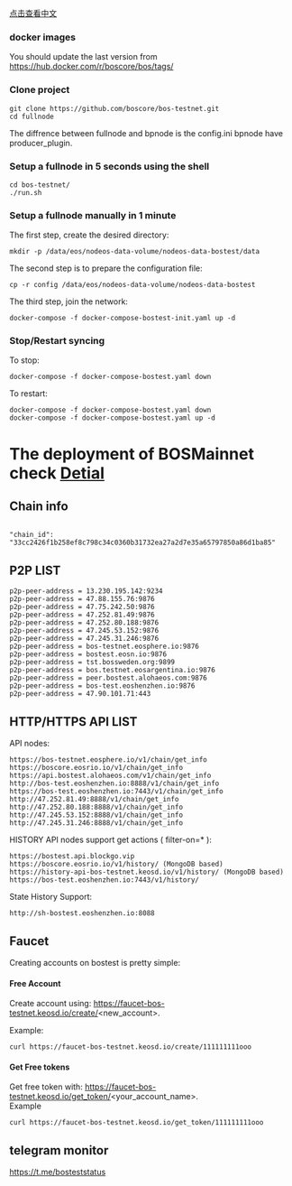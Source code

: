 
[点击查看中文](README_CN.md)

### docker images 
You should update the last version from https://hub.docker.com/r/boscore/bos/tags/

### Clone project

```
git clone https://github.com/boscore/bos-testnet.git
cd fullnode
```
The diffrence between fullnode and bpnode is the config.ini bpnode have producer_plugin.
### Setup a fullnode in 5 seconds using the shell

```
cd bos-testnet/
./run.sh
```

### Setup a fullnode manually in 1 minute

The first step, create the desired directory:

```
mkdir -p /data/eos/nodeos-data-volume/nodeos-data-bostest/data
```

The second step is to prepare the configuration file:

```
cp -r config /data/eos/nodeos-data-volume/nodeos-data-bostest
```

The third step, join the network:

```
docker-compose -f docker-compose-bostest-init.yaml up -d
```

### Stop/Restart syncing

To stop:

```
docker-compose -f docker-compose-bostest.yaml down
```

To restart:

```
docker-compose -f docker-compose-bostest.yaml down
docker-compose -f docker-compose-bostest.yaml up -d
```

# The deployment of BOSMainnet check [Detial](deploy-mainnetbp-EN.md)

## Chain info

```

"chain_id": "33cc2426f1b258ef8c798c34c0360b31732ea27a2d7e35a65797850a86d1ba85"

```


## P2P LIST

```
p2p-peer-address = 13.230.195.142:9234
p2p-peer-address = 47.88.155.76:9876
p2p-peer-address = 47.75.242.50:9876
p2p-peer-address = 47.252.81.49:9876
p2p-peer-address = 47.252.80.188:9876
p2p-peer-address = 47.245.53.152:9876
p2p-peer-address = 47.245.31.246:9876
p2p-peer-address = bos-testnet.eosphere.io:9876
p2p-peer-address = bostest.eosn.io:9876
p2p-peer-address = tst.bossweden.org:9899
p2p-peer-address = bos.testnet.eosargentina.io:9876
p2p-peer-address = peer.bostest.alohaeos.com:9876
p2p-peer-address = bos-test.eoshenzhen.io:9876
p2p-peer-address = 47.90.101.71:443
```


## HTTP/HTTPS API LIST

API nodes:
```
https://bos-testnet.eosphere.io/v1/chain/get_info
https://boscore.eosrio.io/v1/chain/get_info
https://api.bostest.alohaeos.com/v1/chain/get_info
http://bos-test.eoshenzhen.io:8888/v1/chain/get_info
https://bos-test.eoshenzhen.io:7443/v1/chain/get_info
http://47.252.81.49:8888/v1/chain/get_info
http://47.252.80.188:8888/v1/chain/get_info
http://47.245.53.152:8888/v1/chain/get_info
http://47.245.31.246:8888/v1/chain/get_info
```

HISTORY API nodes support get actions ( filter-on=* ):
```
https://bostest.api.blockgo.vip
https://boscore.eosrio.io/v1/history/ (MongoDB based)
https://history-api-bos-testnet.keosd.io/v1/history/ (MongoDB based)
https://bos-test.eoshenzhen.io:7443/v1/history/
```

State History Support:

```
http://sh-bostest.eoshenzhen.io:8088
```



## Faucet

Creating accounts on bostest is pretty simple:

#### Free Account
Create account using: https://faucet-bos-testnet.keosd.io/create/<new_account>.


Example:
```
curl https://faucet-bos-testnet.keosd.io/create/111111111ooo
```


#### Get Free tokens
Get free token with: https://faucet-bos-testnet.keosd.io/get_token/<your_account_name>.  
Example
```
curl https://faucet-bos-testnet.keosd.io/get_token/111111111ooo
```


## telegram monitor 
https://t.me/bosteststatus 

